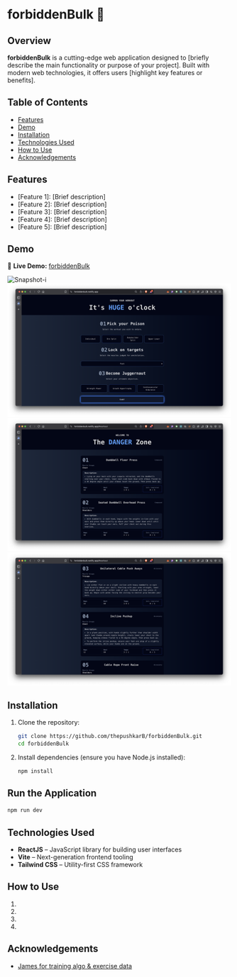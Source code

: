 # forbiddenBulk 💪

## Overview

**forbiddenBulk** is a cutting-edge web application designed to [briefly describe the main functionality or purpose of your project]. Built with modern web technologies, it offers users [highlight key features or benefits].

## Table of Contents

- [Features](#features)
- [Demo](#demo)
- [Installation](#installation)
- [Technologies Used](#technologies-used)
- [How to Use](#how-to-use)
- [Acknowledgements](#acknowledgements)

## Features

- [Feature 1]: [Brief description]
- [Feature 2]: [Brief description]
- [Feature 3]: [Brief description]
- [Feature 4]: [Brief description]
- [Feature 5]: [Brief description]

## Demo

🔗 **Live Demo:** [forbiddenBulk](https://forbiddenbulk.netlify.app/)

![Snapshot-i](public.ss1.png)
![Snaphot-ii](public/ss2.png)
![Snaphot-iii](public/ss3.png)
![Snaphot-iv](public/ss4.png)

## Installation

1. Clone the repository:

   ```bash
   git clone https://github.com/thepushkarB/forbiddenBulk.git
   cd forbiddenBulk
   ```

2. Install dependencies (ensure you have Node.js installed):

   ```bash
   npm install
   ```

## Run the Application

```bash
npm run dev
```


## Technologies Used

- **ReactJS** – JavaScript library for building user interfaces
- **Vite** – Next-generation frontend tooling
- **Tailwind CSS** – Utility-first CSS framework

## How to Use

1. [Step 1]: [Instruction]
2. [Step 2]: [Instruction]
3. [Step 3]: [Instruction]
4. [Step 4]: [Instruction]

## Acknowledgements

- [James for training algo & exercise data](https://github.com/jamezmca)
